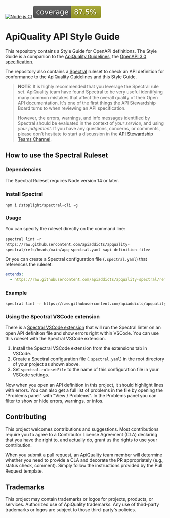 <!-- README.md -->

[![Node.js CI](https://github.com/apiaddicts/apquality-spectral/actions/workflows/node.js.yml/badge.svg)](https://github.com/apiaddicts/apquality-spectral/actions/workflows/node.js.yml) ![Coverage](./coverage/badges.svg)

# ApiQuality API Style Guide

This repository contains a Style Guide for OpenAPI definitions.
The Style Guide is a companion to the [ApiQuality Guidelines](https://apiquality.io), the [OpenAPI 3.0 specification](https://spec.openapis.org).

The repository also contains a [Spectral](https://github.com/stoplightio/spectral) ruleset to check
an API definition for conformance to the ApiQuality Guidelines and this Style Guide.

> **NOTE:** It is highly recommended that you leverage the Spectral rule set. ApiQuality team have found Spectral to be very useful identifying many common mistakes that affect the overall quality of their Open API documentation. It's one of the first things the API Stewardship Board turns to when reviewing an API specification.
>
> However, the errors, warnings, and info messages identified by Spectral should be evaluated in the context of *your service*, and using *your judgement*. If you have any questions, concerns, or comments, please don't hesitate to start a discussion in the [API Stewardship Teams Channel](https://github.com/apiaddicts/apquality-spectral/issues).

## How to use the Spectral Ruleset

### Dependencies

The Spectral Ruleset requires Node version 14 or later.

### Install Spectral

`npm i @stoplight/spectral-cli -g`

### Usage

You can specify the ruleset directly on the command line:

`spectral lint -r https://raw.githubusercontent.com/apiaddicts/apquality-spectral/refs/heads/main/apq-spectral.yaml <api definition file>`

Or you can create a Spectral configuration file (`.spectral.yaml`) that references the ruleset:

```yaml
extends:
  - https://raw.githubusercontent.com/apiaddicts/apquality-spectral/refs/heads/main/apq-spectral.yaml
```

### Example

```bash
spectral lint -r https://raw.githubusercontent.com/apiaddicts/apquality-spectral/refs/heads/main/apq-spectral.yaml petstore.yaml
```

### Using the Spectral VSCode extension

There is a [Spectral VSCode extension](https://marketplace.visualstudio.com/items?itemName=stoplight.spectral) that will run the Spectral linter on an open API definition file and show errors right within VSCode.  You can use this ruleset with the Spectral VSCode extension.

1. Install the Spectral VSCode extension from the extensions tab in VSCode.
2. Create a Spectral configuration file (`.spectral.yaml`) in the root directory of your project
as shown above.
3. Set `spectral.rulesetFile` to the name of this configuration file in your VSCode settings.

Now when you open an API definition in this project, it should highlight lines with errors.
You can also get a full list of problems in the file by opening the "Problems panel" with "View / Problems".  In the Problems panel you can filter to show or hide errors, warnings, or infos.

## Contributing

This project welcomes contributions and suggestions.  Most contributions require you to agree to a
Contributor License Agreement (CLA) declaring that you have the right to, and actually do, grant us
the rights to use your contribution.

When you submit a pull request, an ApiQuality team member will determine whether you need to provide
a CLA and decorate the PR appropriately (e.g., status check, comment). Simply follow the instructions
provided by the Pull Request template.

## Trademarks

This project may contain trademarks or logos for projects, products, or services. Authorized use of ApiQuality
trademarks. Any use of third-party trademarks or logos are subject to those third-party's policies.
